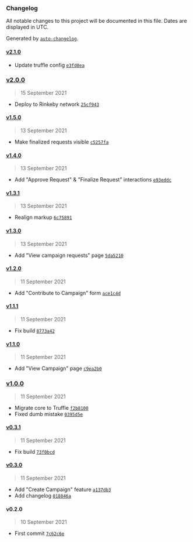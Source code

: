 ### Changelog

All notable changes to this project will be documented in this file. Dates are displayed in UTC.

Generated by [`auto-changelog`](https://github.com/CookPete/auto-changelog).

#### [v2.1.0](https://github.com/franco-roura/solidity-kickstarter/compare/v2.0.0...v2.1.0)

- Update truffle config [`e3fd0ea`](https://github.com/franco-roura/solidity-kickstarter/commit/e3fd0ea63ee24f2bd496d61ba76d6c9f7d13ec59)

### [v2.0.0](https://github.com/franco-roura/solidity-kickstarter/compare/v1.5.0...v2.0.0)

> 15 September 2021

- Deploy to Rinkeby network [`25cf943`](https://github.com/franco-roura/solidity-kickstarter/commit/25cf943bd00b2348ba9c399030e13cb0848e6788)

#### [v1.5.0](https://github.com/franco-roura/solidity-kickstarter/compare/v1.4.0...v1.5.0)

> 13 September 2021

- Make finalized requests visible [`c5257fa`](https://github.com/franco-roura/solidity-kickstarter/commit/c5257fae454926f2d9bf534e662ec5e77814913e)

#### [v1.4.0](https://github.com/franco-roura/solidity-kickstarter/compare/v1.3.1...v1.4.0)

> 13 September 2021

- Add "Approve Request" & "Finalize Request" interactions [`e93eddc`](https://github.com/franco-roura/solidity-kickstarter/commit/e93eddc100a62bca667dfe4a1c482ca56e86ecf1)

#### [v1.3.1](https://github.com/franco-roura/solidity-kickstarter/compare/v1.3.0...v1.3.1)

> 13 September 2021

- Realign markup [`6c75891`](https://github.com/franco-roura/solidity-kickstarter/commit/6c7589120119d9c74801a744aa0fb99bc659c5f2)

#### [v1.3.0](https://github.com/franco-roura/solidity-kickstarter/compare/v1.2.0...v1.3.0)

> 13 September 2021

- Add "View campaign requests" page [`5da5210`](https://github.com/franco-roura/solidity-kickstarter/commit/5da52109628db9472072c2d88f5201c153366502)

#### [v1.2.0](https://github.com/franco-roura/solidity-kickstarter/compare/v1.1.1...v1.2.0)

> 11 September 2021

- Add "Contribute to Campaign" form [`ace1c4d`](https://github.com/franco-roura/solidity-kickstarter/commit/ace1c4d6fec3bfff2315e7692ca9b2baf93ce78c)

#### [v1.1.1](https://github.com/franco-roura/solidity-kickstarter/compare/v1.1.0...v1.1.1)

> 11 September 2021

- Fix build [`8773a42`](https://github.com/franco-roura/solidity-kickstarter/commit/8773a42be8206ee0452024c0d786e6a6261876a4)

#### [v1.1.0](https://github.com/franco-roura/solidity-kickstarter/compare/v1.0.0...v1.1.0)

> 11 September 2021

- Add "View Campaign" page [`c9ea2b0`](https://github.com/franco-roura/solidity-kickstarter/commit/c9ea2b09f4e196c8d404a931801672c0fd855cef)

### [v1.0.0](https://github.com/franco-roura/solidity-kickstarter/compare/v0.3.1...v1.0.0)

> 11 September 2021

- Migrate core to Truffle [`f2b8100`](https://github.com/franco-roura/solidity-kickstarter/commit/f2b810097b13b6bce4aa6796d3d4afc54d57be71)
- Fixed dumb mistake [`0395d5e`](https://github.com/franco-roura/solidity-kickstarter/commit/0395d5ef96e592c81dacaee901ac874dc222ebdd)

#### [v0.3.1](https://github.com/franco-roura/solidity-kickstarter/compare/v0.3.0...v0.3.1)

> 11 September 2021

- Fix build [`73f0bcd`](https://github.com/franco-roura/solidity-kickstarter/commit/73f0bcda6bbfa9649ea33fc34215da2d189f6a15)

#### [v0.3.0](https://github.com/franco-roura/solidity-kickstarter/compare/v0.2.0...v0.3.0)

> 11 September 2021

- Add "Create Campaign" feature [`a137db3`](https://github.com/franco-roura/solidity-kickstarter/commit/a137db367323ef7965b1fe2e76b366ed310012b0)
- Add changelog [`018846a`](https://github.com/franco-roura/solidity-kickstarter/commit/018846a4eec714ec1880a909e4cd656e1c55938d)

#### v0.2.0

> 10 September 2021

- First commit [`7c62c6e`](https://github.com/franco-roura/solidity-kickstarter/commit/7c62c6edba978bf0e6a6f375538678ebb7f8b06f)
